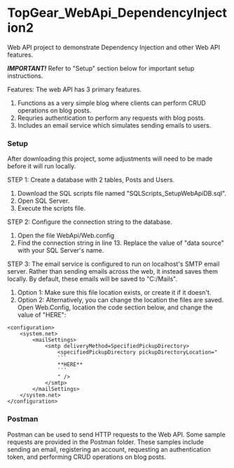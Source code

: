 # TopGear_WebApi_DependencyInjection2
Web API project to demonstrate Dependency Injection and other Web API features.

***IMPORTANT!*** Refer to "Setup" section below for important setup instructions.

Features: The web API has 3 primary features.
1. Functions as a very simple blog where clients can perform CRUD operations on blog posts.
2. Requries authentication to perform any requests with blog posts.
3. Includes an email service which simulates sending emails to users.

### Setup

After downloading this project, some adjustments will need to be made before it will run locally.

STEP 1: Create a database with 2 tables, Posts and Users.
1. Download the SQL scripts file named "SQLScripts_SetupWebApiDB.sql".
2. Open SQL Server.
3. Execute the scripts file.

STEP 2: Configure the connection string to the database.
1. Open the file WebApi/Web.config
2. Find the connection string in line 13. Replace the value of "data source" with your SQL Server's name.

STEP 3: The email service is configured to run on localhost's SMTP email server. Rather than sending emails across the web, it instead saves them locally.
By default, these emails will be saved to "C:/Mails".
1. Option 1: Make sure this file location exists, or create it if it doesn't.
2. Option 2: Alternatively, you can change the location the files are saved. Open Web.Config, location the code section below, and change the value of "HERE":
```
<configuration>
    <system.net>
        <mailSettings>
            <smtp deliveryMethod=SpecifiedPickupDirectory>
                <specifiedPickupDirectory pickupDirectoryLocation="
                ```
                **HERE**
                ```
                " />
            </smtp>
        </mailSettings>
    </system.net>
</configuration>
```

### Postman

Postman can be used to send HTTP requests to the Web API. Some sample requests are provided in the Postman folder. 
These samples include sending an email, registering an account, requesting an authentication token, and performing CRUD operations on blog posts.
